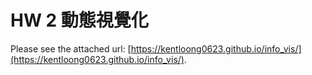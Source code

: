 # HW 2 動態視覺化

Please see the attached url: [https://kentloong0623.github.io/info_vis/](https://kentloong0623.github.io/info_vis/).

